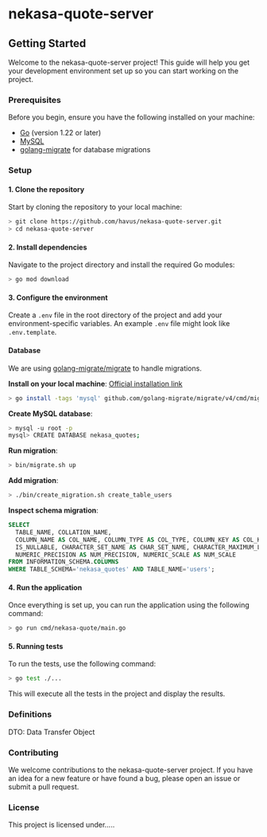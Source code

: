 # nekasa-quote-server

## Getting Started
Welcome to the nekasa-quote-server project! This guide will help you get your development environment set up so you can start working on the project.

### Prerequisites

Before you begin, ensure you have the following installed on your machine:

- [Go](https://golang.org/doc/install) (version 1.22 or later)
- [MySQL](https://dev.mysql.com/doc/mysql-installation-excerpt/5.7/en/)
- [golang-migrate](https://github.com/golang-migrate/migrate) for database migrations


### Setup

#### 1. Clone the repository

Start by cloning the repository to your local machine:
```bash
> git clone https://github.com/havus/nekasa-quote-server.git
> cd nekasa-quote-server
```

#### 2. Install dependencies

Navigate to the project directory and install the required Go modules:
```bash
> go mod download
```


#### 3. Configure the environment
Create a `.env` file in the root directory of the project and add your environment-specific variables. An example `.env` file might look like `.env.template`.

#### Database

We are using [golang-migrate/migrate](https://github.com/golang-migrate/migrate) to handle migrations.

**Install on your local machine**: [Official installation link](https://github.com/golang-migrate/migrate/tree/master/cmd/migrate)<br>
```bash
> go install -tags 'mysql' github.com/golang-migrate/migrate/v4/cmd/migrate@latest
```

**Create MySQL database**:<br>
```bash
> mysql -u root -p
mysql> CREATE DATABASE nekasa_quotes;
```


**Run migration**:<br>
```bash
> bin/migrate.sh up
```

**Add migration**:<br>
```bash
> ./bin/create_migration.sh create_table_users
```

**Inspect schema migration**:<br>
```sql
SELECT
  TABLE_NAME, COLLATION_NAME,
  COLUMN_NAME AS COL_NAME, COLUMN_TYPE AS COL_TYPE, COLUMN_KEY AS COL_KEY, COLUMN_DEFAULT AS COL_DEFAULT,
  IS_NULLABLE, CHARACTER_SET_NAME AS CHAR_SET_NAME, CHARACTER_MAXIMUM_LENGTH AS CHAR_MAX_LEN,
  NUMERIC_PRECISION AS NUM_PRECISION, NUMERIC_SCALE AS NUM_SCALE
FROM INFORMATION_SCHEMA.COLUMNS
WHERE TABLE_SCHEMA='nekasa_quotes' AND TABLE_NAME='users';
```


#### 4. Run the application
Once everything is set up, you can run the application using the following command:
```bash
> go run cmd/nekasa-quote/main.go
```

#### 5. Running tests
To run the tests, use the following command:
```bash
> go test ./...
```
This will execute all the tests in the project and display the results.


### Definitions
DTO: Data Transfer Object


### Contributing

We welcome contributions to the nekasa-quote-server project. If you have an idea for a new feature or have found a bug, please open an issue or submit a pull request.

### License

This project is licensed under.....
